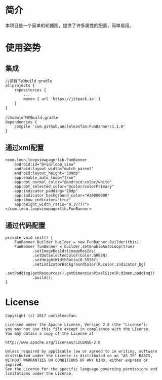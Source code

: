 # 简介 #
本项目是一个简单的轮播图，提供了许多属性的配置，简单易用。
# 使用姿势 #

## 集成 ##
	//项目下的build.gradle
	allprojects {
		repositories {
			...
			maven { url 'https://jitpack.io' }
		}
	}

	//module下的build.gradle
	dependencies {
	    compile 'com.github.uncleleonfan:FunBanner:1.1.0'
	}

## 通过xml配置 ##

    <com.leon.loopviewpagerlib.FunBanner
        android:id="@+id/loop_view"
        android:layout_width="match_parent"
        android:layout_height="300dp"
        app:enable_auto_loop="true"
        app:dot_normal_color="@android:color/white"
        app:dot_selected_color="@color/colorPrimary"
        app:indicator_padding="20dp"
        app:indicator_background_color="#30000000"
        app:show_indicator="true"
        app:height_width_ratio="0.37777">
    </com.leon.loopviewpagerlib.FunBanner>

## 通过代码配置 ##

    private void init() {
        FunBanner.Builder builder = new FunBanner.Builder(this);
        FunBanner funBanner = builder.setEnableAutoLoop(true)
                .setImageResIds(imageResIds)
                .setDotSelectedColor(Color.GREEN)
                .setHeightWidthRatio(0.5556f)
                .setIndicatorBackgroundColor(R.color.indicator_bg)
                .setPadding(getResources().getDimensionPixelSize(R.dimen.padding))
                .build();
    }


# License #
	Copyright (c) 2017 uncleleonfan.
	
	Licensed under the Apache License, Version 2.0 (the "License");
	you may not use this file except in compliance with the License.
	You may obtain a copy of the License at
	
	http://www.apache.org/licenses/LICENSE-2.0
	
	Unless required by applicable law or agreed to in writing, software
	distributed under the License is distributed on an "AS IS" BASIS,
	WITHOUT WARRANTIES OR CONDITIONS OF ANY KIND, either express or implied.
	See the License for the specific language governing permissions and
	limitations under the License.